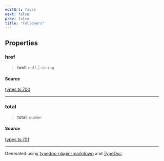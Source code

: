 ```yaml
---
editUrl: false
next: false
prev: false
title: "Followers"
---
```


## Properties

### href

> **href**: `null` \| `string`

#### Source

[types.ts:700](https://github.com/fostertheweb/spotify-web-sdk/blob/9d7441b/src/types.ts#L700)

***

### total

> **total**: `number`

#### Source

[types.ts:701](https://github.com/fostertheweb/spotify-web-sdk/blob/9d7441b/src/types.ts#L701)

***

Generated using [typedoc-plugin-markdown](https://www.npmjs.com/package/typedoc-plugin-markdown) and [TypeDoc](https://typedoc.org/)
